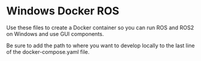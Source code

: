 # Windows Docker ROS
Use these files to create a Docker container so you can run ROS and ROS2 on Windows and use GUI components.

Be sure to add the path to where you want to develop locally to the last line of the docker-compose.yaml file.